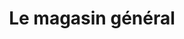 ---
title: "Le magasin général"
url: /plateau-des-petites-roches/le-magasin-general/
shop: Lebensmittel
---